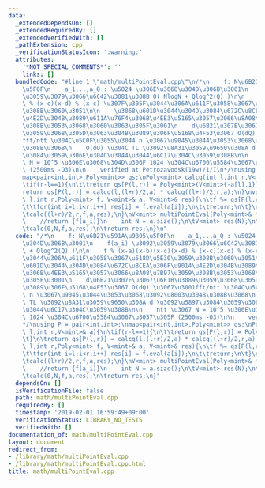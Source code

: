 ```yaml
---
data:
  _extendedDependsOn: []
  _extendedRequiredBy: []
  _extendedVerifiedWith: []
  _pathExtension: cpp
  _verificationStatusIcon: ':warning:'
  attributes:
    '*NOT_SPECIAL_COMMENTS*': ''
    links: []
  bundledCode: "#line 1 \"math/multiPointEval.cpp\"\n/*\n    f: N\u6B21\u591A\u9805\
    \u5F0F\n    a_1,..,a_Q : \u5024 \u306E\u3068\u304D\u306B\u3001\n    f(a_i) \u3092\
    \u3059\u3079\u3066\u6C42\u3081\u308B O( NlogN + Qlog^2(Q) )\n\n    f % (x-a)(x-b)(x-c)(x-d)\
    \ % (x-c)(x-d) % (x-c) \u307F\u305F\u3044\u306A\u611F\u3058\u3067\u518D\u5E30\u3059\
    \u308B\u3060\u3051\n\n    \u3068\u601D\u3044\u304D\u3084\u672C\u8CEA\u306F\u9014\
    \u4E2D\u304B\u3089\u611A\u76F4\u306B\u4EE3\u5165\u3057\u3066\u8A08\u7B97\u3059\
    \u308B\u3053\u3068\u3060\u3063\u305F\u3001\n    d\u6B21\u307E\u3067\u6E1B\u3089\
    \u3059\u3068\u305D\u3063\u304B\u3089\u306F\u5168\u4F53\u3067 O(dQ) \u3067\u3001\
    fft/ntt \u304C\u5C0F\u3055\u3044 n \u3067\u9045\u3044\u3053\u3068\u3092\u8003\u3048\
    \u308B\u3068\n    O(dQ) \u304C TL \u3092\u8A31\u3059\u9650\u308A d \u3092\u5897\
    \u3084\u3059\u306E\u304C\u3044\u3044\u6C17\u304C\u3059\u308B\n\n    ntt \u3067\
    \ N = 10^5 \u306E\u3068\u304D\u306F 1024 \u304C\u6700\u5584\u3067\u3057\u305F\
    \ (2500ms -O3)\n\n    verified at Petrozavodsk(19w)/1/I\n*/\nusing P = pair<int,int>;\n\
    map<pair<int,int>,Poly<mint>> qs;\nPoly<mint> calcq(int l,int r,V<mint>& a){\n\
    \tif(r-l==1){\n\t\treturn qs[P(l,r)] = Poly<mint>(V<mint>{-a[l],1});\n\t}\n\t\
    return qs[P(l,r)] = calcq(l,(l+r)/2,a) * calcq((l+r)/2,r,a);\n}\nvoid calc(int\
    \ l,int r,Poly<mint> f, V<mint>& a, V<mint>& res){\n\tf %= qs[P(l,r)];\n\tif(r-l<=1024){\n\
    \t\tfor(int i=l;i<r;i++) res[i] = f.eval(a[i]);\n\t\treturn;\n\t}\n\tcalc(l,(l+r)/2,f,a,res);\n\
    \tcalc((l+r)/2,r,f,a,res);\n}\nV<mint> multiPointEval(Poly<mint>& f,V<mint> a){\
    \    //return {f(a_i)}\n    int N = a.size();\n\tV<mint> res(N);\n\tcalcq(0,N,a);\n\
    \tcalc(0,N,f,a,res);\n\treturn res;\n}\n"
  code: "/*\n    f: N\u6B21\u591A\u9805\u5F0F\n    a_1,..,a_Q : \u5024 \u306E\u3068\
    \u304D\u306B\u3001\n    f(a_i) \u3092\u3059\u3079\u3066\u6C42\u3081\u308B O( NlogN\
    \ + Qlog^2(Q) )\n\n    f % (x-a)(x-b)(x-c)(x-d) % (x-c)(x-d) % (x-c) \u307F\u305F\
    \u3044\u306A\u611F\u3058\u3067\u518D\u5E30\u3059\u308B\u3060\u3051\n\n    \u3068\
    \u601D\u3044\u304D\u3084\u672C\u8CEA\u306F\u9014\u4E2D\u304B\u3089\u611A\u76F4\
    \u306B\u4EE3\u5165\u3057\u3066\u8A08\u7B97\u3059\u308B\u3053\u3068\u3060\u3063\
    \u305F\u3001\n    d\u6B21\u307E\u3067\u6E1B\u3089\u3059\u3068\u305D\u3063\u304B\
    \u3089\u306F\u5168\u4F53\u3067 O(dQ) \u3067\u3001fft/ntt \u304C\u5C0F\u3055\u3044\
    \ n \u3067\u9045\u3044\u3053\u3068\u3092\u8003\u3048\u308B\u3068\n    O(dQ) \u304C\
    \ TL \u3092\u8A31\u3059\u9650\u308A d \u3092\u5897\u3084\u3059\u306E\u304C\u3044\
    \u3044\u6C17\u304C\u3059\u308B\n\n    ntt \u3067 N = 10^5 \u306E\u3068\u304D\u306F\
    \ 1024 \u304C\u6700\u5584\u3067\u3057\u305F (2500ms -O3)\n\n    verified at Petrozavodsk(19w)/1/I\n\
    */\nusing P = pair<int,int>;\nmap<pair<int,int>,Poly<mint>> qs;\nPoly<mint> calcq(int\
    \ l,int r,V<mint>& a){\n\tif(r-l==1){\n\t\treturn qs[P(l,r)] = Poly<mint>(V<mint>{-a[l],1});\n\
    \t}\n\treturn qs[P(l,r)] = calcq(l,(l+r)/2,a) * calcq((l+r)/2,r,a);\n}\nvoid calc(int\
    \ l,int r,Poly<mint> f, V<mint>& a, V<mint>& res){\n\tf %= qs[P(l,r)];\n\tif(r-l<=1024){\n\
    \t\tfor(int i=l;i<r;i++) res[i] = f.eval(a[i]);\n\t\treturn;\n\t}\n\tcalc(l,(l+r)/2,f,a,res);\n\
    \tcalc((l+r)/2,r,f,a,res);\n}\nV<mint> multiPointEval(Poly<mint>& f,V<mint> a){\
    \    //return {f(a_i)}\n    int N = a.size();\n\tV<mint> res(N);\n\tcalcq(0,N,a);\n\
    \tcalc(0,N,f,a,res);\n\treturn res;\n}"
  dependsOn: []
  isVerificationFile: false
  path: math/multiPointEval.cpp
  requiredBy: []
  timestamp: '2019-02-01 16:59:49+09:00'
  verificationStatus: LIBRARY_NO_TESTS
  verifiedWith: []
documentation_of: math/multiPointEval.cpp
layout: document
redirect_from:
- /library/math/multiPointEval.cpp
- /library/math/multiPointEval.cpp.html
title: math/multiPointEval.cpp
---
```

